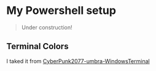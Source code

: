# My Powershell setup

> Under construction!

## Terminal Colors

I taked it from [CyberPunk2077-umbra-WindowsTerminal](https://github.com/mikevromen/CyberPunk2077-umbra-WindowsTerminal)
